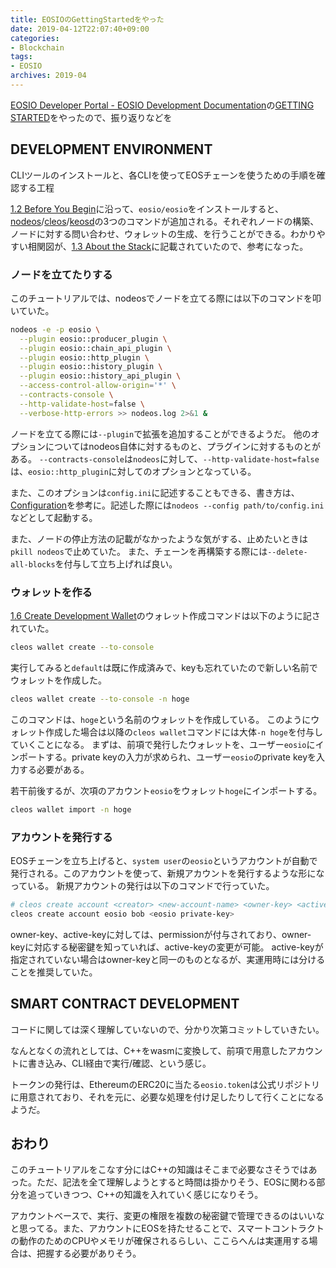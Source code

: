 ```yaml
---
title: EOSIOのGettingStartedをやった
date: 2019-04-12T22:07:40+09:00
categories: 
- Blockchain
tags: 
- EOSIO
archives: 2019-04
---
```


[EOSIO Developer Portal - EOSIO Development Documentation](https://developers.eos.io/)の[GETTING STARTED](https://developers.eos.io/eosio-home/docs)をやったので、振り返りなどを

## DEVELOPMENT ENVIRONMENT

CLIツールのインストールと、各CLIを使ってEOSチェーンを使うための手順を確認する工程

[1.2 Before You Begin](https://developers.eos.io/eosio-home/docs/setting-up-your-environment)に沿って、`eosio/eosio`をインストールすると、[nodeos](https://developers.eos.io/eosio-nodeos/docs)/[cleos](https://developers.eos.io/eosio-cleos/docs)/[keosd](https//developers.eos.io/keosd/docs)の3つのコマンドが追加される。それぞれノードの構築、ノードに対する問い合わせ、ウォレットの生成、を行うことができる。わかりやすい相関図が、[1.3 About the Stack](https://developers.eos.io/eosio-home/docs/how-it-all-fits-together)に記載されていたので、参考になった。

### ノードを立てたりする

このチュートリアルでは、nodeosでノードを立てる際には以下のコマンドを叩いていた。

```sh
nodeos -e -p eosio \
  --plugin eosio::producer_plugin \
  --plugin eosio::chain_api_plugin \
  --plugin eosio::http_plugin \
  --plugin eosio::history_plugin \
  --plugin eosio::history_api_plugin \
  --access-control-allow-origin='*' \
  --contracts-console \
  --http-validate-host=false \
  --verbose-http-errors >> nodeos.log 2>&1 &
```

ノードを立てる際には`--plugin`で拡張を追加することができるようだ。
他のオプションについてはnodeos自体に対するものと、プラグインに対するものとがある。
`--contracts-console`は`nodeos`に対して、`--http-validate-host=false`は、`eosio::http_plugin`に対してのオプションとなっている。

また、このオプションは`config.ini`に記述することもできる、書き方は、[Configuration](https://developers.eos.io/eosio-nodeos/v1.0/docs/configuration-file)を参考に。記述した際には`nodeos --config path/to/config.ini`などとして起動する。

また、ノードの停止方法の記載がなかったような気がする、止めたいときは`pkill nodeos`で止めていた。
また、チェーンを再構築する際には`--delete-all-blocks`を付与して立ち上げれば良い。

### ウォレットを作る

[1.6 Create Development Wallet](https://developers.eos.io/eosio-home/docs/wallets)のウォレット作成コマンドは以下のように記されていた。

```sh
cleos wallet create --to-console
```

実行してみると`default`は既に作成済みで、keyも忘れていたので新しい名前でウォレットを作成した。

```sh
cleos wallet create --to-console -n hoge
```

このコマンドは、`hoge`という名前のウォレットを作成している。
このようにウォレット作成した場合は以降の`cleos wallet`コマンドには大体`-n hoge`を付与していくことになる。
まずは、前項で発行したウォレットを、ユーザー`eosio`にインポートする。private keyの入力が求められ、ユーザー`eosio`のprivate keyを入力する必要がある。

若干前後するが、次項のアカウント`eosio`をウォレット`hoge`にインポートする。

```sh
cleos wallet import -n hoge
```

### アカウントを発行する

EOSチェーンを立ち上げると、`system user`の`eosio`というアカウントが自動で発行される。このアカウントを使って、新規アカウントを発行するような形になっている。
新規アカウントの発行は以下のコマンドで行っていた。

```sh
# cleos create account <creator> <new-account-name> <owner-key> <active-key (optional)>
cleos create account eosio bob <eosio private-key>
```

owner-key、active-keyに対しては、permissionが付与されており、owner-keyに対応する秘密鍵を知っていれば、active-keyの変更が可能。
active-keyが指定されていない場合はowner-keyと同一のものとなるが、実運用時には分けることを推奨していた。

## SMART CONTRACT DEVELOPMENT

コードに関しては深く理解していないので、分かり次第コミットしていきたい。

なんとなくの流れとしては、C++をwasmに変換して、前項で用意したアカウントに書き込み、CLI経由で実行/確認、という感じ。

トークンの発行は、EthereumのERC20に当たる`eosio.token`は公式リポジトリに用意されており、それを元に、必要な処理を付け足したりして行くことになるようだ。

## おわり

このチュートリアルをこなす分にはC++の知識はそこまで必要なさそうではあった。ただ、記法を全て理解しようとすると時間は掛かりそう、EOSに関わる部分を追っていきつつ、C++の知識を入れていく感じになりそう。

アカウントベースで、実行、変更の権限を複数の秘密鍵で管理できるのはいいなと思ってる。また、アカウントにEOSを持たせることで、スマートコントラクトの動作のためのCPUやメモリが確保されるらしい、ここらへんは実運用する場合は、把握する必要がありそう。
